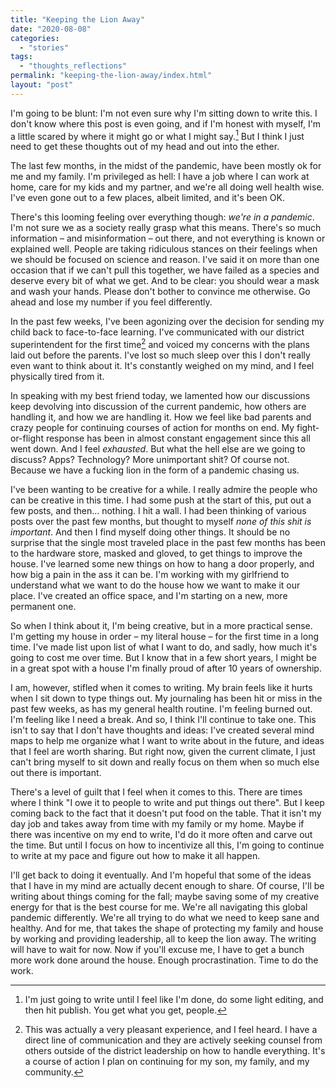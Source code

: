 ```yaml
---
title: "Keeping the Lion Away"
date: "2020-08-08"
categories: 
  - "stories"
tags: 
  - "thoughts_reflections"
permalink: "keeping-the-lion-away/index.html"
layout: "post"
---
```


I'm going to be blunt: I'm not even sure why I'm sitting down to write this. I don't know where this post is even going, and if I'm honest with myself, I'm a little scared by where it might go or what I might say.[^1] But I think I just need to get these thoughts out of my head and out into the ether.

The last few months, in the midst of the pandemic, have been mostly ok for me and my family. I'm privileged as hell: I have a job where I can work at home, care for my kids and my partner, and we're all doing well health wise. I've even gone out to a few places, albeit limited, and it's been OK.

There's this looming feeling over everything though: _we're in a pandemic_. I'm not sure we as a society really grasp what this means. There's so much information – and misinformation – out there, and not everything is known or explained well. People are taking ridiculous stances on their feelings when we should be focused on science and reason. I've said it on more than one occasion that if we can't pull this together, we have failed as a species and deserve every bit of what we get. And to be clear: you should wear a mask and wash your hands. Please don't bother to convince me otherwise. Go ahead and lose my number if you feel differently.

In the past few weeks, I've been agonizing over the decision for sending my child back to face-to-face learning. I've communicated with our district superintendent for the first time[^2] and voiced my concerns with the plans laid out before the parents. I've lost so much sleep over this I don't really even want to think about it. It's constantly weighed on my mind, and I feel physically tired from it.

In speaking with my best friend today, we lamented how our discussions keep devolving into discussion of the current pandemic, how others are handling it, and how we are handling it. How we feel like bad parents and crazy people for continuing courses of action for months on end. My fight-or-flight response has been in almost constant engagement since this all went down. And I feel _exhausted_. But what the hell else are we going to discuss? Apps? Technology? More unimportant shit? Of course not. Because we have a fucking lion in the form of a pandemic chasing us.

I've been wanting to be creative for a while. I really admire the people who can be creative in this time. I had some push at the start of this, put out a few posts, and then… nothing. I hit a wall. I had been thinking of various posts over the past few months, but thought to myself _none of this shit is important_. And then I find myself doing other things. It should be no surprise that the single most traveled place in the past few months has been to the hardware store, masked and gloved, to get things to improve the house. I've learned some new things on how to hang a door properly, and how big a pain in the ass it can be. I'm working with my girlfriend to understand what we want to do the house how we want to make it our place. I've created an office space, and I'm starting on a new, more permanent one.

So when I think about it, I'm being creative, but in a more practical sense. I'm getting my house in order – my literal house – for the first time in a long time. I've made list upon list of what I want to do, and sadly, how much it's going to cost me over time. But I know that in a few short years, I might be in a great spot with a house I'm finally proud of after 10 years of ownership.

I am, however, stifled when it comes to writing. My brain feels like it hurts when I sit down to type things out. My journaling has been hit or miss in the past few weeks, as has my general health routine. I'm feeling burned out. I'm feeling like I need a break. And so, I think I'll continue to take one. This isn't to say that I don't have thoughts and ideas: I've created several mind maps to help me organize what I want to write about in the future, and ideas that I feel are worth sharing. But right now, given the current climate, I just can't bring myself to sit down and really focus on them when so much else out there is important.

There's a level of guilt that I feel when it comes to this. There are times where I think "I owe it to people to write and put things out there". But I keep coming back to the fact that it doesn't put food on the table. That it isn't my day job and takes away from time with my family or my home. Maybe if there was incentive on my end to write, I'd do it more often and carve out the time. But until I focus on how to incentivize all this, I'm going to continue to write at my pace and figure out how to make it all happen.

I'll get back to doing it eventually. And I'm hopeful that some of the ideas that I have in my mind are actually decent enough to share. Of course, I'll be writing about things coming for the fall; maybe saving some of my creative energy for that is the best course for me. We're all navigating this global pandemic differently. We're all trying to do what we need to keep sane and healthy. And for me, that takes the shape of protecting my family and house by working and providing leadership, all to keep the lion away. The writing will have to wait for now. Now if you'll excuse me, I have to get a bunch more work done around the house. Enough procrastination. Time to do the work.

[^1]: I'm just going to write until I feel like I'm done, do some light editing, and then hit publish. You get what you get, people.

[^2]: This was actually a very pleasant experience, and I feel heard. I have a direct line of communication and they are actively seeking counsel from others outside of the district leadership on how to handle everything. It's a course of action I plan on continuing for my son, my family, and my community.
